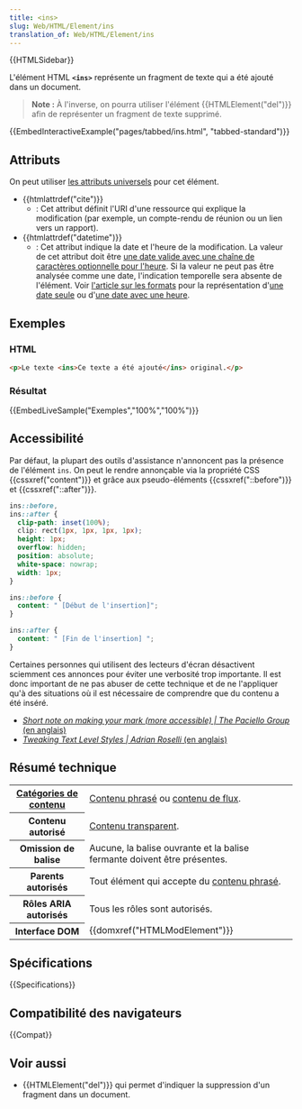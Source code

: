 ```yaml
---
title: <ins>
slug: Web/HTML/Element/ins
translation_of: Web/HTML/Element/ins
---
```


{{HTMLSidebar}}

L'élément HTML **`<ins>`** représente un fragment de texte qui a été ajouté dans un document.

> **Note :** À l'inverse, on pourra utiliser l'élément {{HTMLElement("del")}} afin de représenter un fragment de texte supprimé.

{{EmbedInteractiveExample("pages/tabbed/ins.html", "tabbed-standard")}}

## Attributs

On peut utiliser [les attributs universels](/fr/docs/Web/HTML/Attributs_universels) pour cet élément.

- {{htmlattrdef("cite")}}
  - : Cet attribut définit l'URI d'une ressource qui explique la modification (par exemple, un compte-rendu de réunion ou un lien vers un rapport).
- {{htmlattrdef("datetime")}}
  - : Cet attribut indique la date et l'heure de la modification. La valeur de cet attribut doit être [une date valide avec une chaîne de caractères optionnelle pour l'heure](https://www.w3.org/TR/2011/WD-html5-20110525/common-microsyntaxes.html#valid-date-string-with-optional-time). Si la valeur ne peut pas être analysée comme une date, l'indication temporelle sera absente de l'élément. Voir [l'article sur les formats](/fr/docs/Web/HTML/Formats_date_heure_HTML) pour la représentation d'[une date seule](/fr/docs/Web/HTML/Formats_date_heure_HTML#Représentation_des_dates) ou d'[une date avec une heure](/fr/docs/Web/HTML/Formats_date_heure_HTML#Représentation_des_dates_et_heures_locales).

## Exemples

### HTML

```html
<p>Le texte <ins>Ce texte a été ajouté</ins> original.</p>
```

### Résultat

{{EmbedLiveSample("Exemples","100%","100%")}}

## Accessibilité

Par défaut, la plupart des outils d'assistance n'annoncent pas la présence de l'élément `ins`. On peut le rendre annonçable via la propriété CSS {{cssxref("content")}} et grâce aux pseudo-éléments {{cssxref("::before")}} et {{cssxref("::after")}}.

```css
ins::before,
ins::after {
  clip-path: inset(100%);
  clip: rect(1px, 1px, 1px, 1px);
  height: 1px;
  overflow: hidden;
  position: absolute;
  white-space: nowrap;
  width: 1px;
}

ins::before {
  content: " [Début de l'insertion]";
}

ins::after {
  content: " [Fin de l'insertion] ";
}
```

Certaines personnes qui utilisent des lecteurs d'écran désactivent sciemment ces annonces pour éviter une verbosité trop importante. Il est donc important de ne pas abuser de cette technique et de ne l'appliquer qu'à des situations où il est nécessaire de comprendre que du contenu a été inséré.

- [_Short note on making your mark (more accessible) | The Paciello Group_ (en anglais)](https://developer.paciellogroup.com/blog/2017/12/short-note-on-making-your-mark-more-accessible/)
- [_Tweaking Text Level Styles | Adrian Roselli_ (en anglais)](http://adrianroselli.com/2017/12/tweaking-text-level-styles.html)

## Résumé technique

<table class="properties">
  <tbody>
    <tr>
      <th scope="row">
        <a href="/fr/docs/Web/HTML/Catégorie_de_contenu"
          >Catégories de contenu</a
        >
      </th>
      <td>
        <a
          href="/fr/docs/Web/HTML/Cat%C3%A9gorie_de_contenu#Contenu_phras%C3%A9"
          >Contenu phrasé</a
        >
        ou
        <a href="/fr/docs/Web/HTML/Cat%C3%A9gorie_de_contenu#Contenu_de_flux"
          >contenu de flux</a
        >.
      </td>
    </tr>
    <tr>
      <th scope="row">Contenu autorisé</th>
      <td>
        <a
          href="/fr/docs/Web/HTML/Cat%C3%A9gorie_de_contenu#Mod%C3%A8le_de_contenu_transparent"
          >Contenu transparent</a
        >.
      </td>
    </tr>
    <tr>
      <th scope="row">Omission de balise</th>
      <td>
        Aucune, la balise ouvrante et la balise fermante doivent être présentes.
      </td>
    </tr>
    <tr>
      <th scope="row">Parents autorisés</th>
      <td>
        Tout élément qui accepte du
        <a
          href="/fr/docs/Web/HTML/Cat%C3%A9gorie_de_contenu#Contenu_phras%C3%A9"
          >contenu phrasé</a
        >.
      </td>
    </tr>
    <tr>
      <th scope="row">Rôles ARIA autorisés</th>
      <td>Tous les rôles sont autorisés.</td>
    </tr>
    <tr>
      <th scope="row">Interface DOM</th>
      <td>{{domxref("HTMLModElement")}}</td>
    </tr>
  </tbody>
</table>

## Spécifications

{{Specifications}}

## Compatibilité des navigateurs

{{Compat}}

## Voir aussi

- {{HTMLElement("del")}} qui permet d'indiquer la suppression d'un fragment dans un document.
